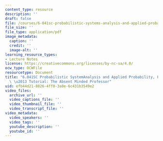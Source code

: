 ```yaml
---
content_type: resource
description: ''
draft: false
file: /courses/6-041sc-probabilistic-systems-analysis-and-applied-probability-fall-2013/efb44d2188264ff03a8e6c431b3549e2_MIT6_041SCF13_The_Absent_Minded_Professor_300k.pdf
file_size: ''
file_type: application/pdf
image_metadata:
  caption: ''
  credit: ''
  image-alt: ''
learning_resource_types:
- Lecture Notes
license: https://creativecommons.org/licenses/by-nc-sa/4.0/
ocw_type: OCWFile
resourcetype: Document
title: "6.041SC Probabilistic SystemAnalysis and Applied Probability, Fall 2013 Transcript\
  \ \u2013 Tutorial: The Absent Minded Professor"
uid: efb44d21-8826-4ff0-3a8e-6c431b3549e2
video_files:
  archive_url: ''
  video_captions_file: ''
  video_thumbnail_file: ''
  video_transcript_file: ''
video_metadata:
  video_speakers: ''
  video_tags: ''
  youtube_description: ''
  youtube_id: ''
---
```

